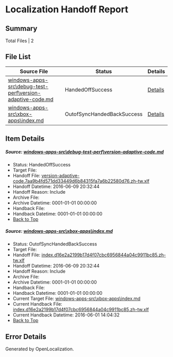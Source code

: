 # <a name='report-top'></a> Localization Handoff Report

## Summary
 Total Files | 2

## File List
 Source File | Status | Details 
 ----------- | ------ | ------- 
 [windows-apps-src\debug-test-perf\version-adaptive-code.md](https://github.com/Microsoft/windows-apps/blob/61e82f9c1fc30620f94ec7efe906d6c2e9599412/windows-apps-src/debug-test-perf/version-adaptive-code.md) | HandedOffSuccess | [Details](#28f7e261c269250e496c4c850e4fc3c8547378431984)
 [windows-apps-src\xbox-apps\index.md](https://github.com/Microsoft/windows-apps/blob/e8be88fc6a18b43fe94003fdb118bb28d1a2a367/windows-apps-src/xbox-apps/index.md) | OutofSyncHandedBackSuccess | [Details](#3ed797480e8e6435bf6358433365560ed101bdf43876)

## Item Details
##### <a name='28f7e261c269250e496c4c850e4fc3c8547378431984'></a> Source: [windows-apps-src\debug-test-perf\version-adaptive-code.md](https://github.com/Microsoft/windows-apps/blob/61e82f9c1fc30620f94ec7efe906d6c2e9599412/windows-apps-src/debug-test-perf/version-adaptive-code.md)
* Status: HandedOffSuccess
* Target File: 
* Handoff File: [version-adaptive-code.7aa9b4fd571dd33449d6b84315fa7a6b22580d76.zh-tw.xlf](https://github.com/Microsoft/WDG.handoff/blob/3f763ccd7bc30dcd022d6fd1a39caf5acdfc96ef/ol-handoff/Microsoft/windows-apps.zh-tw/master/version-adaptive-code.7aa9b4fd571dd33449d6b84315fa7a6b22580d76.zh-tw.xlf)
* Handoff Datetime: 2016-06-09 20:32:44
* Handoff Reason: Include
* Archive File: 
* Archive Datetime: 0001-01-01 00:00:00
* Handback File: 
* Handback Datetime: 0001-01-01 00:00:00
* [Back to Top](#report-top)

##### <a name='3ed797480e8e6435bf6358433365560ed101bdf43876'></a> Source: [windows-apps-src\xbox-apps\index.md](https://github.com/Microsoft/windows-apps/blob/e8be88fc6a18b43fe94003fdb118bb28d1a2a367/windows-apps-src/xbox-apps/index.md)
* Status: OutofSyncHandedBackSuccess
* Target File: 
* Handoff File: [index.d16e2a2199b17d4f07cbc6956844a04c9911bc85.zh-tw.xlf](https://github.com/Microsoft/WDG.handoff/blob/3f763ccd7bc30dcd022d6fd1a39caf5acdfc96ef/ol-handoff/Microsoft/windows-apps.zh-tw/master/index.d16e2a2199b17d4f07cbc6956844a04c9911bc85.zh-tw.xlf)
* Handoff Datetime: 2016-06-09 20:32:44
* Handoff Reason: Include
* Archive File: 
* Archive Datetime: 0001-01-01 00:00:00
* Handback File: 
* Handback Datetime: 0001-01-01 00:00:00
* Current Target File: [windows-apps-src\xbox-apps\index.md](https://github.com/Microsoft/windows-apps.zh-tw/blob/dd1cd79c890b897dcea817a87e8bdc0f8a8075e2/windows-apps-src/xbox-apps/index.md)
* Current Handback File: [index.d16e2a2199b17d4f07cbc6956844a04c9911bc85.zh-tw.xlf](https://github.com/Microsoft/WDG.handback/blob/b90c4ee90f2e635b617419c0868b3000438e0c1d/ol-handback/Microsoft/windows-apps.zh-tw/master/index.d16e2a2199b17d4f07cbc6956844a04c9911bc85.zh-tw.xlf)
* Current Handback Datetime: 2016-06-01 14:04:32
* [Back to Top](#report-top)


## Error Details

Generated by OpenLocalization.
